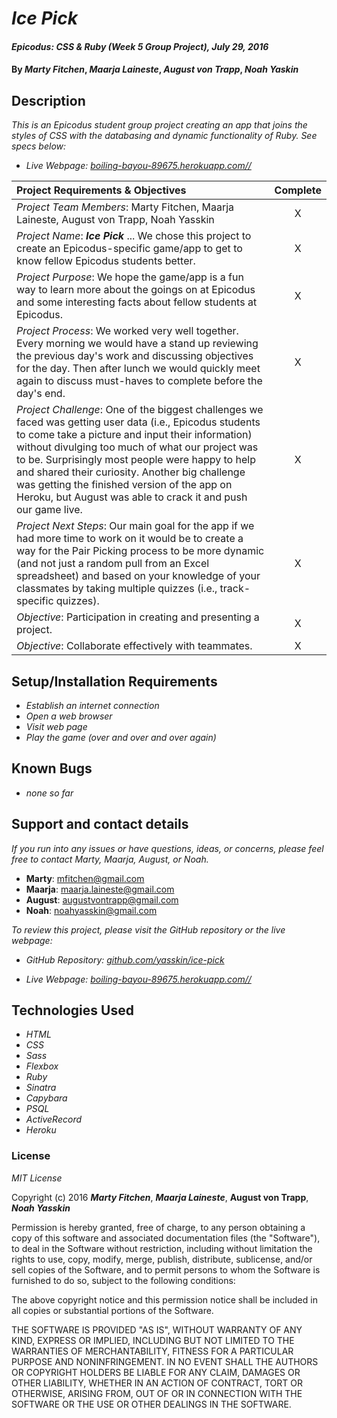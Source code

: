 # _Ice Pick_

#### _Epicodus: CSS & Ruby (Week 5 Group Project), July 29, 2016_

#### By _**Marty Fitchen**_, _**Maarja Laineste**_, _**August von Trapp**_, _**Noah Yaskin**_

## Description

_This is an Epicodus student group project creating an app that joins the styles of CSS with the databasing and dynamic functionality of Ruby. See specs below:_

* _Live Webpage: <a href="https://boiling-bayou-89675.herokuapp.com/">boiling-bayou-89675.herokuapp.com//</a>_

Project Requirements & Objectives  | Complete
:------------- | :-------------: |
*Project Team Members*: Marty Fitchen, Maarja Laineste, August von Trapp, Noah Yasskin | X
*Project Name*: _**Ice Pick**_ ... We chose this project to create an Epicodus-specific game/app to get to know fellow Epicodus students better. | X
*Project Purpose*: We hope the game/app is a fun way to learn more about the goings on at Epicodus and some interesting facts about fellow students at Epicodus. | X
*Project Process*: We worked very well together. Every morning we would have a stand up reviewing the previous day's work and discussing objectives for the day. Then after lunch we would quickly meet again to discuss must-haves to complete before the day's end. | X
*Project Challenge*: One of the biggest challenges we faced was getting user data (i.e., Epicodus students to come take a picture and input their information) without divulging too much of what our project was to be. Surprisingly most people were happy to help and shared their curiosity. Another big challenge was getting the finished version of the app on Heroku, but August was able to crack it and push our game live. | X
*Project Next Steps*: Our main goal for the app if we had more time to work on it would be to create a way for the Pair Picking process to be more dynamic (and not just a random pull from an Excel spreadsheet) and based on your knowledge of your classmates by taking multiple quizzes (i.e., track-specific quizzes). | X
*Objective*: Participation in creating and presenting a project. | X
*Objective*: Collaborate effectively with teammates. | X

## Setup/Installation Requirements

* _Establish an internet connection_
* _Open a web browser_
* _Visit web page_
* _Play the game (over and over and over again)_

## Known Bugs

* _none so far_

## Support and contact details

_If you run into any issues or have questions, ideas, or concerns, please feel free to contact Marty, Maarja, August, or Noah._

* **Marty**: <a href="mailto:mfitchen@gmail.com">mfitchen@gmail.com</a>
* **Maarja**: <a href="mailto:maarja.laineste@gmail.com">maarja.laineste@gmail.com</a>
* **August**: <a href="mailto:augustvontrapp@gmail.com">augustvontrapp@gmail.com</a>
* **Noah**: <a href="mailto:noahyasskin@gmail.com">noahyasskin@gmail.com</a>

_To review this project, please visit the GitHub repository or the live webpage:_

* _GitHub Repository: <a href="https://github.com/yasskin/ice-pick">github.com/yasskin/ice-pick</a>_

* _Live Webpage: <a href="https://boiling-bayou-89675.herokuapp.com/">boiling-bayou-89675.herokuapp.com//</a>_

## Technologies Used

* _HTML_
* _CSS_
* _Sass_
* _Flexbox_
* _Ruby_
* _Sinatra_
* _Capybara_
* _PSQL_
* _ActiveRecord_
* _Heroku_

### License

*MIT License*

Copyright (c) 2016 **_Marty Fitchen_**, **_Maarja Laineste_**, **August von Trapp**, **_Noah Yasskin_**

Permission is hereby granted, free of charge, to any person obtaining a copy of this software and associated documentation files (the "Software"), to deal in the Software without restriction, including without limitation the rights to use, copy, modify, merge, publish, distribute, sublicense, and/or sell copies of the Software, and to permit persons to whom the Software is furnished to do so, subject to the following conditions:

The above copyright notice and this permission notice shall be included in all copies or substantial portions of the Software.

THE SOFTWARE IS PROVIDED "AS IS", WITHOUT WARRANTY OF ANY KIND, EXPRESS OR IMPLIED, INCLUDING BUT NOT LIMITED TO THE WARRANTIES OF MERCHANTABILITY, FITNESS FOR A PARTICULAR PURPOSE AND NONINFRINGEMENT. IN NO EVENT SHALL THE AUTHORS OR COPYRIGHT HOLDERS BE LIABLE FOR ANY CLAIM, DAMAGES OR OTHER LIABILITY, WHETHER IN AN ACTION OF CONTRACT, TORT OR OTHERWISE, ARISING FROM, OUT OF OR IN CONNECTION WITH THE SOFTWARE OR THE USE OR OTHER DEALINGS IN THE SOFTWARE.
